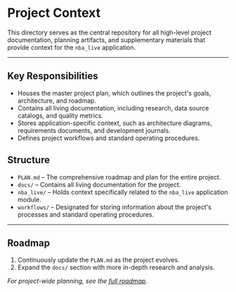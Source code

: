 # Project Context

This directory serves as the central repository for all high-level project documentation, planning artifacts, and supplementary materials that provide context for the `nba_live` application.

---

## Key Responsibilities

*   Houses the master project plan, which outlines the project's goals, architecture, and roadmap.
*   Contains all living documentation, including research, data source catalogs, and quality metrics.
*   Stores application-specific context, such as architecture diagrams, requirements documents, and development journals.
*   Defines project workflows and standard operating procedures.

## Structure

*   `PLAN.md` – The comprehensive roadmap and plan for the entire project.
*   `docs/` – Contains all living documentation for the project.
*   `nba_live/` – Holds context specifically related to the `nba_live` application module.
*   `workflows/` – Designated for storing information about the project's processes and standard operating procedures.

---

## Roadmap

1.  Continuously update the `PLAN.md` as the project evolves.
2.  Expand the `docs/` section with more in-depth research and analysis.

*For project-wide planning, see the [full roadmap](PLAN.md).*